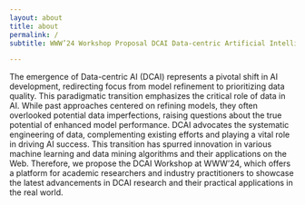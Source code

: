 ```yaml
---
layout: about
title: about
permalink: /
subtitle: WWW’24 Workshop Proposal DCAI Data-centric Artificial Intelligence

---
```

The emergence of Data-centric AI (DCAI) represents a pivotal shift in AI development, redirecting focus from model refinement to prioritizing data quality. This paradigmatic transition emphasizes the critical role of data in AI. While past approaches centered on refining models, they often overlooked potential data imperfections, raising questions about the true potential of enhanced model performance. DCAI advocates the systematic engineering of data, complementing existing efforts and playing a vital role in driving AI success. This transition has spurred innovation in various machine learning and data mining algorithms and their applications on the Web. Therefore, we propose the DCAI Workshop at WWW’24, which offers a platform for academic researchers and industry practitioners to showcase the latest advancements in DCAI research and their practical applications in the real world.
